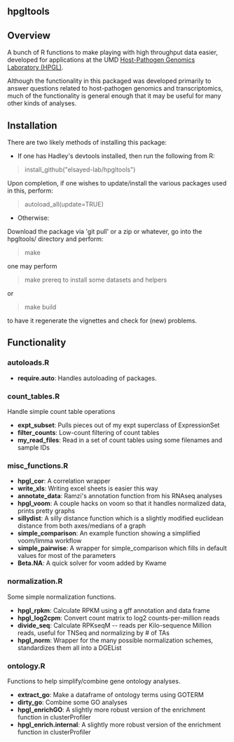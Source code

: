 hpgltools
---------

## Overview

A bunch of R functions to make playing with high throughput data easier,
developed for applications at the UMD 
[Host-Pathogen Genomics Laboratory (HPGL)](http://www.najibelsayed.org/research.aspx).

Although the functionality in this packaged was developed primarily to answer
questions related to host-pathogen genomics and transcriptomics, much of the
functionality is general enough that it may be useful for many other kinds of
analyses.

## Installation

There are two likely methods of installing this package:

* If one has Hadley's devtools installed, then run the following from R:

> install_github("elsayed-lab/hpgltools")

Upon completion, if one wishes to update/install the various
packages used in this, perform:

> autoload_all(update=TRUE)

* Otherwise:

Download the package via 'git pull' or a zip or whatever, go
into the hpgltools/ directory and perform:

> make

one may perform

> make prereq to install some datasets and helpers

or

> make build

to have it regenerate the vignettes and check for (new) problems.

## Functionality

### autoloads.R

- **require.auto**: Handles autoloading of packages.

### count_tables.R

Handle simple count table operations

- **expt_subset**:   Pulls pieces out of my expt superclass of ExpressionSet
- **filter_counts**: Low-count filtering of count tables
- **my_read_files**: Read in a set of count tables using some filenames and
                     sample IDs

### misc_functions.R

- **hpgl_cor**: A correlation wrapper
- **write_xls**: Writing excel sheets is easier this way
- **annotate_data**: Ramzi's annotation function from his RNAseq analyses
- **hpgl_voom**: A couple hacks on voom so that it handles normalized data, prints pretty graphs
- **sillydist**: A silly distance function which is a slightly modified euclidean distance from both axes/medians of a graph
- **simple_comparison**: An example function showing a simplified voom/limma workflow
- **simple_pairwise**: A wrapper for simple_comparison which fills in default values for most of the parameters
- **Beta.NA**: A quick solver for voom added by Kwame

### normalization.R

Some simple normalization functions.

- **hpgl_rpkm**: Calculate RPKM using a gff annotation and data frame
- **hpgl_log2cpm**: Convert count matrix to log2 counts-per-million reads
- **divide_seq**: Calculate RPKseqM -- reads per Kilo-sequence Million reads, useful for TNSeq and normalizing by # of TAs
- **hpgl_norm**: Wrapper for the many possible normalization schemes, standardizes them all into a DGEList

### ontology.R

Functions to help simplify/combine gene ontology analyses.

- **extract_go**: Make a dataframe of ontology terms using GOTERM
- **dirty_go**: Combine some GO analyses
- **hpgl_enrichGO**: A slightly more robust version of the enrichment function in clusterProfiler
- **hpgl_enrich.internal**: A slightly more robust version of the enrichment function in clusterProfiler

